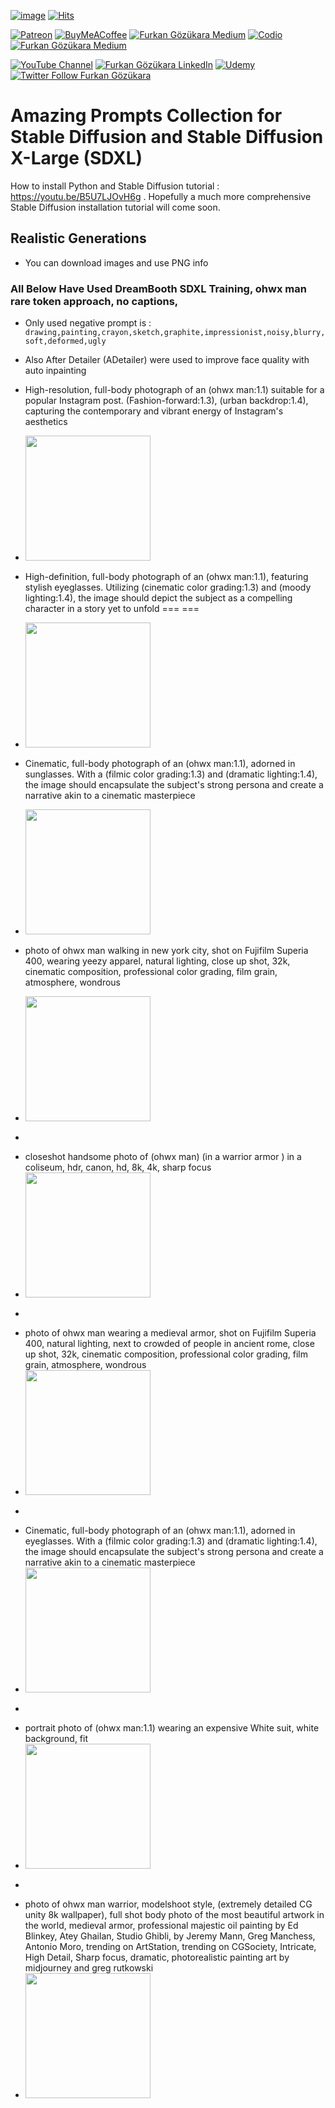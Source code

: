 [![image](https://img.shields.io/discord/772774097734074388?label=Discord&logo=discord)](https://discord.com/servers/software-engineering-courses-secourses-772774097734074388) [![Hits](https://hits.seeyoufarm.com/api/count/incr/badge.svg?url=https%3A%2F%2Fgithub.com%2FFurkanGozukara%2FStable-Diffusion%2Fblob%2Fmain%2FAmazing-Prompts-List-For-Stable-Diffusion.md&count_bg=%2379C83D&title_bg=%239E0F0F&icon=apachespark.svg&icon_color=%23E7E7E7&title=views&edge_flat=false)](https://hits.seeyoufarm.com) 

[![Patreon](https://img.shields.io/badge/Patreon-Support%20Me-F2EB0E?style=for-the-badge&logo=patreon)](https://www.patreon.com/SECourses) [![BuyMeACoffee](https://img.shields.io/badge/Buy%20Me%20a%20Coffee-ffdd00?style=for-the-badge&logo=buy-me-a-coffee&logoColor=black)](https://www.buymeacoffee.com/DrFurkan) [![Furkan Gözükara Medium](https://img.shields.io/badge/Medium-Follow%20Me-800080?style=for-the-badge&logo=medium&logoColor=white)](https://medium.com/@furkangozukara) [![Codio](https://img.shields.io/static/v1?style=for-the-badge&message=Articles&color=4574E0&logo=Codio&logoColor=FFFFFF&label=CivitAI)](https://civitai.com/user/SECourses/articles) [![Furkan Gözükara Medium](https://img.shields.io/badge/DeviantArt-Follow%20Me-990000?style=for-the-badge&logo=deviantart&logoColor=white)](https://www.deviantart.com/monstermmorpg)

[![YouTube Channel](https://img.shields.io/badge/YouTube-SECourses-C50C0C?style=for-the-badge&logo=youtube)](https://www.youtube.com/SECourses)  [![Furkan Gözükara LinkedIn](https://img.shields.io/badge/LinkedIn-Follow%20Me-0077B5?style=for-the-badge&logo=linkedin&logoColor=white)](https://www.linkedin.com/in/furkangozukara/)   [![Udemy](https://img.shields.io/static/v1?style=for-the-badge&message=Stable%20Diffusion%20Course&color=A435F0&logo=Udemy&logoColor=FFFFFF&label=Udemy)](https://www.udemy.com/course/stable-diffusion-dreambooth-lora-zero-to-hero/) [![Twitter Follow Furkan Gözükara](https://img.shields.io/badge/Twitter-Follow%20Me-1DA1F2?style=for-the-badge&logo=twitter&logoColor=white)](https://twitter.com/GozukaraFurkan)

# Amazing Prompts Collection for Stable Diffusion and Stable Diffusion X-Large (SDXL)

How to install Python and Stable Diffusion tutorial : https://youtu.be/B5U7LJOvH6g . Hopefully a much more comprehensive Stable Diffusion installation tutorial will come soon.

## Realistic Generations

* You can download images and use PNG info

### All Below Have Used DreamBooth SDXL Training, ohwx man rare token approach, no captions, 
* Only used negative prompt is : ```drawing,painting,crayon,sketch,graphite,impressionist,noisy,blurry,soft,deformed,ugly```
* Also After Detailer (ADetailer) were used to improve face quality with auto inpainting

* High-resolution, full-body photograph of an (ohwx man:1.1) suitable for a popular Instagram post. (Fashion-forward:1.3), (urban backdrop:1.4), capturing the contemporary and vibrant energy of Instagram's aesthetics
* <img src="https://github.com/FurkanGozukara/Stable-Diffusion/assets/19240467/d3cf8808-44b4-486f-9bb3-ae20b3fbe0e8" width="200" />
* High-definition, full-body photograph of an (ohwx man:1.1), featuring stylish eyeglasses. Utilizing (cinematic color grading:1.3) and (moody lighting:1.4), the image should depict the subject as a compelling character in a story yet to unfold
===
===
* <img src="https://github.com/FurkanGozukara/Stable-Diffusion/assets/19240467/4b0380db-4919-46f3-a3fa-6629a1912d55" width="200" />
* Cinematic, full-body photograph of an (ohwx man:1.1), adorned in sunglasses. With a (filmic color grading:1.3) and (dramatic lighting:1.4), the image should encapsulate the subject's strong persona and create a narrative akin to a cinematic masterpiece
* <img src="https://github.com/FurkanGozukara/Stable-Diffusion/assets/19240467/0138d07e-aeb5-43f7-b4fc-5e0935fda0ff" width="200" />
* photo of ohwx man walking in new york city, shot on Fujifilm Superia 400, wearing yeezy apparel, natural lighting, close up shot, 32k, cinematic composition, professional color grading, film grain, atmosphere, wondrous
* <img src="https://github.com/FurkanGozukara/Stable-Diffusion/assets/19240467/559b196f-5b9b-429e-b6b7-576cee873d94" width="200" />
-
* closeshot handsome photo of (ohwx man) (in a warrior armor ) in a coliseum, hdr, canon, hd, 8k, 4k, sharp focus
* <img src="https://github.com/FurkanGozukara/Stable-Diffusion/assets/19240467/79632c03-e4cd-4666-bae5-da45019b4430" width="200" />
-
* photo of ohwx man wearing a medieval armor, shot on Fujifilm Superia 400, natural lighting, next to crowded of people in ancient rome, close up shot, 32k, cinematic composition, professional color grading, film grain, atmosphere, wondrous
* <img src="https://github.com/FurkanGozukara/Stable-Diffusion/assets/19240467/32e90c48-41bf-4864-90a3-f19cd08015e5" width="200" />
-
* Cinematic, full-body photograph of an (ohwx man:1.1), adorned in eyeglasses. With a (filmic color grading:1.3) and (dramatic lighting:1.4), the image should encapsulate the subject's strong persona and create a narrative akin to a cinematic masterpiece
* <img src="https://github.com/FurkanGozukara/Stable-Diffusion/assets/19240467/624b8504-71f4-4f8e-add0-63cc774a2142" width="200" />
-
* portrait photo of (ohwx man:1.1) wearing an expensive White suit, white background, fit
* <img src="https://github.com/FurkanGozukara/Stable-Diffusion/assets/19240467/596c6d96-29d3-45fc-8b6a-bfd30c20090f" width="200" />
-
* photo of ohwx man warrior, modelshoot style, (extremely detailed CG unity 8k wallpaper), full shot body photo of the most beautiful artwork in the world, medieval armor, professional majestic oil painting by Ed Blinkey, Atey Ghailan, Studio Ghibli, by Jeremy Mann, Greg Manchess, Antonio Moro, trending on ArtStation, trending on CGSociety, Intricate, High Detail, Sharp focus, dramatic, photorealistic painting art by midjourney and greg rutkowski
* <img src="https://github.com/FurkanGozukara/Stable-Diffusion/assets/19240467/5ea75fdd-cb66-4694-b234-c2113743ced1" width="200" />







